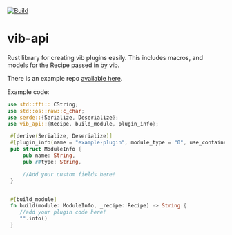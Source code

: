 [![Build](https://github.com/stoorps/vib-silverblue/actions/workflows/build.yml/badge.svg)](https://github.com/stoorps/vib-silverblue/actions/workflows/build.yml)


# vib-api
Rust library for creating vib plugins easily.
This includes macros, and models for the Recipe passed in by vib.

There is an example repo [available here](/examples/example-plugin/).

Example code:
```Rust
use std::ffi:: CString;
use std::os::raw::c_char;
use serde::{Serialize, Deserialize};
use vib_api::{Recipe, build_module, plugin_info};

 #[derive(Serialize, Deserialize)]
 #[plugin_info(name = "example-plugin", module_type = "0", use_container_cmds = "0")]
 pub struct ModuleInfo {
     pub name: String,
     pub r#type: String,

     //Add your custom fields here!
 }


 #[build_module]
 fn build(module: ModuleInfo, _recipe: Recipe) -> String {
    //add your plugin code here!
    "".into()
 }
```